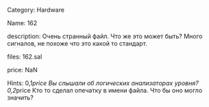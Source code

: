Category: 
	Hardware

Name: 
	162

description: 
	Очень странный файл. Что же это может быть? Много сигналов, не похоже что это какой то стандарт.

files:
	162.sal

price:
	NaN

Hints:
	0,1*price Вы слышали об логических анализаторах уровня?
	0,2*price Кто то сделал опечатку в имени файла. Что бы оно могло значить? 